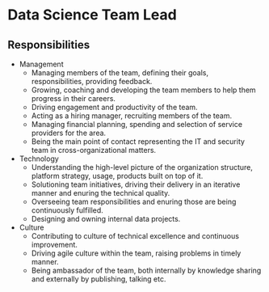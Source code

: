# Data Science Team Lead

## Responsibilities

- Management
  - Managing members of the team, defining their goals, responsibilities, providing feedback.
  - Growing, coaching and developing the team members to help them progress in their careers.
  - Driving engagement and productivity of the team.
  - Acting as a hiring manager, recruiting members of the team.
  - Managing financial planning, spending and selection of service providers for the area.
  - Being the main point of contact representing the IT and security team in cross-organizational matters.
- Technology
  - Understanding the high-level picture of the organization structure, platform strategy, usage, products built on top of it.
  - Solutioning team initiatives, driving their delivery in an iterative manner and enuring the technical quality.
  - Overseeing team responsibilities and enuring those are being continuously fulfilled.
  - Designing and owning internal data projects.
- Culture
  - Contributing to culture of technical excellence and continuous improvement.
  - Driving agile culture within the team, raising problems in timely manner.
  - Being ambassador of the team, both internally by knowledge sharing and externally by publishing, talking etc.
